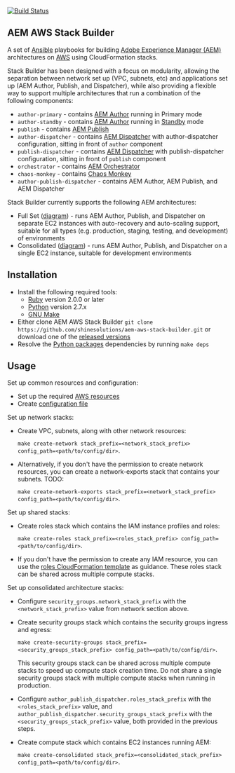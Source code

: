 [![Build Status](https://img.shields.io/travis/shinesolutions/aem-aws-stack-builder.svg)](http://travis-ci.org/shinesolutions/aem-aws-stack-builder)

AEM AWS Stack Builder
---------------------

A set of [Ansible](https://www.ansible.com/) playbooks for building [Adobe Experience Manager (AEM)](http://www.adobe.com/au/marketing-cloud/enterprise-content-management.html) architectures on [AWS](https://aws.amazon.com/) using CloudFormation stacks.

Stack Builder has been designed with a focus on modularity, allowing the separation between network set up (VPC, subnets, etc) and applications set up (AEM Author, Publish, and Dispatcher), while also providing a flexible way to support multiple architectures that run a combination of the following components:

* `author-primary` - contains [AEM Author](https://helpx.adobe.com/experience-manager/6-3/sites/authoring/using/author.html) running in Primary mode
* `author-standby` - contains [AEM Author](https://helpx.adobe.com/experience-manager/6-3/sites/authoring/using/author.html) running in [Standby](https://helpx.adobe.com/experience-manager/6-3/sites/deploying/using/tarmk-cold-standby.html) mode
* `publish` - contains [AEM Publish](https://helpx.adobe.com/experience-manager/6-3/sites/authoring/using/author.html)
* `author-dispatcher` - contains [AEM Dispatcher](https://helpx.adobe.com/experience-manager/dispatcher/using/dispatcher.html) with author-dispatcher configuration, sitting in front of `author` component
* `publish-dispatcher` - contains [AEM Dispatcher](https://helpx.adobe.com/experience-manager/dispatcher/using/dispatcher.html) with publish-dispatcher configuration, sitting in front of `publish` component
* `orchestrator` - contains [AEM Orchestrator](https://github.com/shinesolutions/aem-orchestrator)
* `chaos-monkey` - contains [Chaos Monkey](https://netflix.github.io/chaosmonkey/)
* `author-publish-dispatcher` - contains AEM Author, AEM Publish, and AEM Dispatcher

Stack Builder currently supports the following AEM architectures:
* Full Set ([diagram](https://github.com/shinesolutions/aem-aws-stack-builder/blob/master/docs/architecture-full-set.png)) - runs AEM Author, Publish, and Dispatcher on separate EC2 instances with auto-recovery and auto-scaling support, suitable for all types (e.g. production, staging, testing, and development) of environments
* Consolidated ([diagram](https://github.com/shinesolutions/aem-aws-stack-builder/blob/master/docs/architecture-consolidated.png)) - runs AEM Author, Publish, and Dispatcher on a single EC2 instance, suitable for development environments

Installation
------------

- Install the following required tools:
  * [Ruby](https://www.ruby-lang.org/en/) version 2.0.0 or later
  * [Python](https://www.python.org/downloads/) version 2.7.x
  * [GNU Make](https://www.gnu.org/software/make/)
- Either clone AEM AWS Stack Builder `git clone https://github.com/shinesolutions/aem-aws-stack-builder.git` or download one of the [released versions](https://github.com/shinesolutions/aem-aws-stack-builder/releases)
- Resolve the [Python packages](https://pip.readthedocs.io/en/1.1/requirements.html) dependencies by running `make deps`

Usage
-----

Set up common resources and configuration:
- Set up the required [AWS resources](https://github.com/shinesolutions/aem-aws-stack-builder/blob/master/docs/aws-resources.md)
- Create [configuration file](https://github.com/shinesolutions/aem-aws-stack-builder/blob/master/docs/configuration.md)

Set up network stacks:
- Create VPC, subnets, along with other network resources:

    `make create-network stack_prefix=<network_stack_prefix> config_path=<path/to/config/dir>`.

- Alternatively, if you don't have the permission to create network resources, you can create a network-exports stack that contains your subnets. TODO:

    `make create-network-exports stack_prefix=<network_stack_prefix> config_path=<path/to/config/dir>`.

Set up shared stacks:
- Create roles stack which contains the IAM instance profiles and roles:

    `make create-roles stack_prefix=<roles_stack_prefix> config_path=<path/to/config/dir>`.

- If you don't have the permission to create any IAM resource, you can use the [roles CloudFormation template](https://github.com/shinesolutions/aem-aws-stack-builder/blob/master/cloudformation/apps/roles.yaml#L13) as guidance. These roles stack can be shared across multiple compute stacks.

Set up consolidated architecture stacks:
- Configure `security_groups.network_stack_prefix` with the `<network_stack_prefix>` value from network section above.
- Create security groups stack which contains the security groups ingress and egress:

    `make create-security-groups stack_prefix=<security_groups_stack_prefix> config_path=<path/to/config/dir>`.

  This security groups stack can be shared across multiple compute stacks to speed up compute stack creation time. Do not share a single security groups stack with multiple compute stacks when running in production.
- Configure `author_publish_dispatcher.roles_stack_prefix` with the `<roles_stack_prefix>` value, and `author_publish_dispatcher.security_groups_stack_prefix` with the `<security_groups_stack_prefix>` value, both provided in the previous steps.
- Create compute stack which contains EC2 instances running AEM:

    `make create-consolidated stack_prefix=<consolidated_stack_prefix> config_path=<path/to/config/dir>`.
